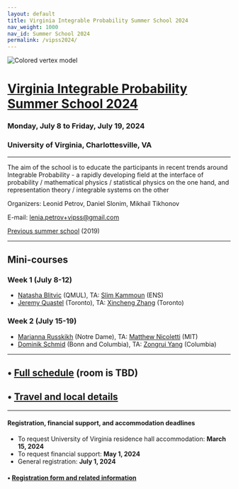 ```yaml
---
layout: default
title: Virginia Integrable Probability Summer School 2024
nav_weight: 1000
nav_id: Summer School 2024
permalink: /vipss2024/
---
```


<img src="{{site.url}}/vipss2024/color-vertex.jpg" style="max-width:100%" alt="Colored vertex model">

# <a href="{{site.url}}/vipss2024/">Virginia Integrable Probability Summer School 2024</a>

### Monday, July 8 to Friday, July 19, 2024

### University of Virginia, Charlottesville, VA

---

The aim of the school is to educate the participants in recent trends around Integrable Probability - a rapidly developing field at the interface of probability / mathematical physics / statistical physics on the one hand, and representation theory / integrable systems on the other

Organizers:  Leonid Petrov, Daniel Slonim, Mikhail Tikhonov

E-mail: [lenia.petrov+vipss@gmail.com](mailto:lenia.petrov+vipss@gmail.com)

[Previous summer school](http://frg.int-prob.org/vipss2019/)  (2019)

--- 


<h2 class="mb-4">Mini-courses</h2>

### Week 1 (July 8-12)

<ul>
<li>  <a href="https://www.research.lancs.ac.uk/portal/en/people/natasha-blitvic(2f99caf5-ea62-4906-b06a-2bfae95dcf56).html">Natasha Blitvic</a> (QMUL), TA:
  <a href="https://sites.google.com/view/slim-kammoun-math/accueil">Slim Kammoun</a> (ENS)</li>
<li><a href="https://www.math.toronto.edu/quastel/">Jeremy Quastel</a> (Toronto), TA: <a href="https://arxiv.org/abs/2010.09779">Xincheng Zhang</a> (Toronto)</li>
</ul>

### Week 2 (July 15-19)

<ul>
<li><a href="https://math.nd.edu/people/faculty/marianna-russkikh/">Marianna Russkikh</a> (Notre Dame), TA: <a href="https://math.mit.edu/~mnicolet/">Matthew Nicoletti</a> (MIT)</li>
<li><a href="https://sites.google.com/view/dominik-schmid">Dominik Schmid</a> (Bonn and Columbia), TA: <a href="https://www.semanticscholar.org/author/Zong-Xin-Yang/102849487">Zongrui Yang</a> (Columbia)</li>
</ul>

---

## &bull; <a href="{{site.url}}/vipss2024/schedule/">Full schedule</a> (room is TBD)

## &bull; <a href="{{site.url}}/vipss2024/local-info/">Travel and local details</a>

---

<!-- 

#### &bull; <a href="{{site.url}}/vipss2024/participants/">Participants</a>

--- -->

<h4 class="mt-3">Registration, financial support, and accommodation deadlines</h4>

- To request University of Virginia residence hall accommodation: **March 15, 2024**
- To request financial support: **May 1, 2024**
- General registration: **July 1, 2024**

#### &bull; <a href="{{site.url}}/vipss2024/registration/">Registration form and related information</a>

<br>
<br>

